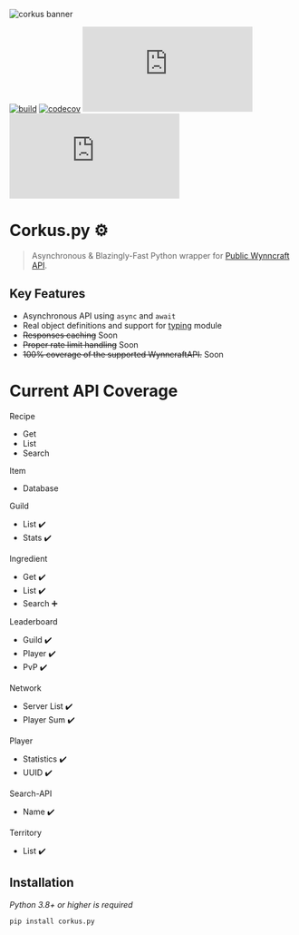 ![corkus banner](https://i.imgur.com/8FjYte1.gif)


[![build](https://github.com/MrBartusek/corkus.py/actions/workflows/main.yml/badge.svg)](https://github.com/MrBartusek/corkus.py/actions) [![codecov](https://codecov.io/gh/MrBartusek/corkus.py/branch/main/graph/badge.svg?token=oZbLlhqRKJ)](https://codecov.io/gh/MrBartusek/corkus.py) [![PyPI](https://img.shields.io/pypi/v/corkus.py)](https://pypi.org/project/corkus.py/) [![PyPI - Python Version](https://img.shields.io/pypi/pyversions/corkus.py)](https://pypi.org/project/corkus.py/)

# Corkus.py ⚙️

> Asynchronous & Blazingly-Fast Python wrapper for [Public Wynncraft API](https://docs.wynncraft.com).

## Key Features

- Asynchronous API using `async` and `await`
- Real object definitions and support for [typing](https://docs.python.org/3/library/typing.html) module
- ~~Responses caching~~ Soon
- ~~Proper rate limit handling~~ Soon
- ~~100% coverage of the supported WynncraftAPI.~~ Soon

# Current API Coverage

Recipe
- Get
- List
- Search

Item
- Database

Guild
- List ✔️
- Stats ✔️

Ingredient
- Get ✔️
- List ✔️
- Search ➕

Leaderboard
- Guild ✔️
- Player ✔️
- PvP ✔️

Network
- Server List ✔️
- Player Sum ✔️

Player
- Statistics ✔️
- UUID ✔️

Search-API
- Name ✔️

Territory
- List ✔️


## Installation

*Python 3.8+ or higher is required*
```shell
pip install corkus.py
```
